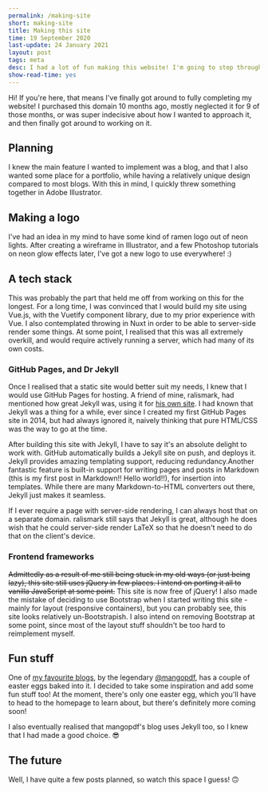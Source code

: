 ```yaml
---
permalink: /making-site
short: making-site
title: Making this site
time: 19 September 2020
last-update: 24 January 2021
layout: post
tags: meta
desc: I had a lot of fun making this website! I'm going to step through some of the decisions I made in the process.
show-read-time: yes
---
```

Hi! If you're here, that means I've finally got around to fully completing my website! I purchased this domain 10
months ago, mostly neglected it for 9 of those months, or was super indecisive about how I wanted to approach it, and
then finally got around to working on it.

## Planning
I knew the main feature I wanted to implement was a blog, and that I also wanted some place for a portfolio, while having a relatively unique design compared to most blogs. With this in mind, I quickly threw something together in Adobe Illustrator.
## Making a logo
I've had an idea in my mind to have some kind of ramen logo out of neon lights. After creating a wireframe in Illustrator, and a few Photoshop tutorials on neon glow effects later, I've got a new logo to use everywhere! :)
## A tech stack
This was probably the part that held me off from working on this for the longest. For a long time, I was convinced that I would build my site using Vue.js, with the Vuetify component library, due to my prior experience with Vue. I also contemplated throwing in Nuxt in order to be able to server-side render some things. At some point, I realised that this was all extremely overkill, and would require actively running a server, which had many of its own costs.
### GitHub Pages, and Dr Jekyll
Once I realised that a static site would better suit my needs, I knew that I would use GitHub Pages for hosting. A friend of mine, ralismark, had mentioned how great Jekyll was, using it for <a href="https://www.ralismark.xyz" target="_blank">his own site</a>. I had known that Jekyll was a thing for a while, ever since I created my first GitHub Pages site in 2014, but had always ignored it, naively thinking that pure HTML/CSS was the way to go at the time.

After building this site with Jekyll, I have to say it's an absolute delight to work with. GitHub automatically builds a Jekyll site on push, and deploys it. Jekyll provides amazing templating support, reducing redundancy.Another fantastic feature is built-in support for writing pages and posts in Markdown (this is my first post in Markdown!! Hello world!!), for insertion into templates. While there are many Markdown-to-HTML converters out there, Jekyll just makes it seamless.

If I ever require a page with server-side rendering, I can always host that on a separate domain. ralismark still says that Jekyll is great, although he does wish that he could server-side render LaTeX so that he doesn't need to do that on the client's device.
### Frontend frameworks
~~Admittedly as a result of me still being stuck in my old ways (or just being lazy), this site still uses jQuery in few places. I intend on porting it all to vanilla JavaScript at some point.~~ This site is now free of jQuery!  I also made the mistake of deciding to use Bootstrap when I started writing this site - mainly for layout (responsive containers), but you can probably see, this site looks relatively un-Bootstrapish. I also intend on removing Bootstrap at some point, since most of the layout stuff shouldn't be too hard to reimplement myself.
## Fun stuff
One of <a href="https://mango.pdf.zone" target="_blank">my favourite blogs</a>, by the legendary <a href="https://twitter.com/mangopdf">@mangopdf</a>, has a couple of easter eggs baked into it. I decided to take some inspiration and add some fun stuff too! At the moment, there's only one easter egg, which you'll have to head to the homepage to learn about, but there's definitely more coming soon!

I also eventually realised that mangopdf's blog uses Jekyll too, so I knew that I had made a good choice. 😎

## The future
Well, I have quite a few posts planned, so watch this space I guess! 🙃
